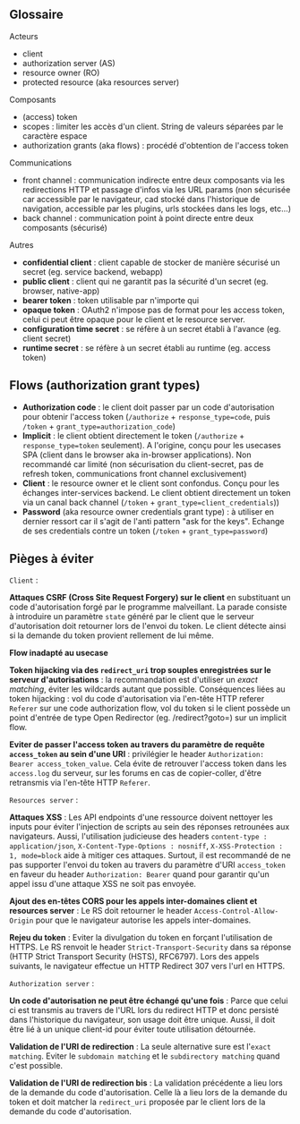 ## Glossaire 

Acteurs
- client
- authorization server (AS)
- resource owner (RO)
- protected resource (aka resources server)

Composants
- (access) token
- scopes : limiter les accès d'un client. String de valeurs séparées par le caractère espace
- authorization grants (aka flows) : procédé d'obtention de l'access token

Communications 
- front channel : communication indirecte entre deux composants via les redirections HTTP et passage d'infos via les URL params (non sécurisée car accessible par le navigateur, cad stocké dans l'historique de navigation, accessible par les plugins, urls stockées dans les logs, etc...) 
- back channel : communication point à point directe entre deux composants (sécurisé) 

Autres
- **confidential client** : client capable de stocker de manière sécurisé un secret (eg. service backend, webapp)
- **public client** : client qui ne garantit pas la sécurité d'un secret (eg. browser, native-app)
- **bearer token** : token utilisable par n'importe qui
- **opaque token** : OAuth2 n'impose pas de format pour les access token, celui ci peut être opaque pour le client et le resource server.
- **configuration time secret** : se réfère à un secret établi à l'avance (eg. client secret)
- **runtime secret** : se réfère à un secret établi au runtime (eg. access token) 


## Flows (authorization grant types)

- **Authorization code** : le client doit passer par un code d'autorisation pour obtenir l'access token (`/authorize` + `response_type=code`, puis `/token` + `grant_type=authorization_code`)
- **Implicit** : le client obtient directement le token (`/authorize` + `response_type=token` seulement). A l'origine, conçu pour les usecases SPA (client dans le browser aka in-browser applications). Non recommandé car limité (non sécurisation du client-secret, pas de refresh token, communications front channel exclusivement)
- **Client** : le resource owner et le client sont confondus. Conçu pour les échanges inter-services backend. Le client obtient directement un token via un canal back channel (`/token` + `grant_type=client_credentials`))
- **Password** (aka resource owner credentials grant type) : à utiliser en dernier ressort car il s'agit de l'anti pattern "ask for the keys". Echange de ses credentials contre un token (`/token` + `grant_type=password`)

## Pièges à éviter

`Client` :

**Attaques CSRF (Cross Site Request Forgery) sur le client** en substituant un code d'autorisation forgé par le programme malveillant. La parade consiste à introduire un paramètre `state` généré par le client que le serveur d'autorisation doit retourner lors de l'envoi du token. Le client détecte ainsi si la demande du token provient rellement de lui même.

**Flow inadapté au usecase**

**Token hijacking via des `redirect_uri` trop souples enregistrées sur le serveur d'autorisations** : la recommandation est d'utiliser un _exact matching_, éviter les wildcards autant que possible. Conséquences liées au token hijacking : vol du code d'autorisation via l'en-tête HTTP referer `Referer` sur une code authorization flow, vol du token si le client possède un point d'entrée de type Open Redirector (eg. /redirect?goto=) sur un implicit flow.

**Eviter de passer l'access token au travers du paramètre de requête `access_token` au sein d'une URI** : privilégier le header `Authorization: Bearer access_token_value`. Cela évite de retrouver l'access token dans les `access.log` du serveur, sur les forums en cas de copier-coller, d'être retransmis via l'en-tête HTTP `Referer`.

`Resources server` :

**Attaques XSS** : Les API endpoints d'une ressource doivent nettoyer les inputs pour éviter l'injection de scripts au sein des réponses retrounées aux navigateurs. Aussi, l'utilisation judicieuse des headers `content-type : application/json`, `X-Content-Type-Options : nosniff`, `X-XSS-Protection : 1, mode=block` aide à mitiger ces attaques. Surtout, il est recommandé de ne pas supporter l'envoi du token au travers du paramètre d'URI `access_token` en faveur du header `Authorization: Bearer` quand pour garantir qu'un appel issu d'une attaque XSS ne soit pas envoyée.

**Ajout des en-têtes CORS pour les appels inter-domaines client et resources server** : Le RS doit retourner le header `Access-Control-Allow-Origin` pour que le navigateur autorise les appels inter-domaines.

**Rejeu du token** : Eviter la divulgation du token en forçant l'utilisation de HTTPS. Le RS renvoit le header `Strict-Transport-Security` dans sa réponse (HTTP Strict Transport Security (HSTS), RFC6797). Lors des appels suivants, le navigateur effectue un HTTP Redirect 307 vers l'url en HTTPS.

`Authorization server` : 

**Un code d'autorisation ne peut être échangé qu'une fois** : Parce que celui ci est transmis au travers de l'URL lors du redirect HTTP et donc persisté dans l'historique du navigateur, son usage doit être unique. Aussi, il doit être lié à un unique client-id pour éviter toute utilisation détournée. 

**Validation de l'URI de redirection** : La seule alternative sure est l'`exact matching`. Eviter le `subdomain matching` et le `subdirectory matching` quand c'est possible.

**Validation de l'URI de redirection bis** : La validation précédente a lieu lors de la demande du code d'autorisation. Celle là a lieu lors de la demande du token et doit matcher la `redirect_uri` proposée par le client lors de la demande du code d'autorisation. 

